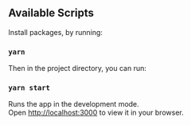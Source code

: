 ## Available Scripts

Install packages, by running:

### `yarn`

Then in the project directory, you can run:

### `yarn start`

Runs the app in the development mode.\
Open [http://localhost:3000](http://localhost:3000) to view it in your browser.
